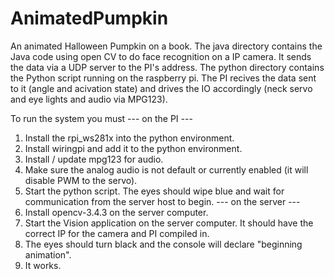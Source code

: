 # AnimatedPumpkin
An animated Halloween Pumpkin on a book.
The java directory contains the Java code using open CV to do face recognition on a IP camera.
It sends the data via a UDP server to the PI's address.
The python directory contains the Python script running on the raspberry pi.
The PI recives the data sent to it (angle and acivation state) and drives the IO accordingly
(neck servo and eye lights and audio via MPG123).  



To run the system you must
--- on the PI ---
1. Install the rpi_ws281x into the python environment.
2. Install wiringpi and add it to the python environment.
3. Install / update mpg123 for audio.
4. Make sure the analog audio is not default or currently enabled (it will disable PWM to the servo).
5. Start the python script. The eyes should wipe blue and wait for communication from the server host to begin.
--- on the server ---
6. Install opencv-3.4.3 on the server computer.
7. Start the Vision application on the server computer. It should have the correct IP for the camera and PI compiled in.
8. The eyes should turn black and the console will declare "beginning animation".
9. It works.
